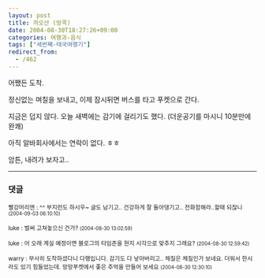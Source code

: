 ```yaml
---
layout: post
title: 까오산 (방콕)
date: 2004-08-30T18:27:26+09:00
categories: 여행과-음식
tags: ["세번째-태국여행기"]
redirect_from:
  - /462
---
```


어쨌든 도착.

정신없는 며칠을 보내고, 이제 잠시뒤면 버스를 타고 푸켓으로 간다.

지금은 덥지 않다. 오늘 새벽에는 감기에 걸리기도 했다. (더운공기를 마시니 10분만에 완쾌)

아직 알바회사에서는 연락이 없다. ㅎㅎ

암튼, 내려가 보자고..

* * *

### 댓글



<!--- cmt:802 --->
<!--- mail: --->
<!--- parent:0 --->

<small>빨강머리앤 : ^^ 부지런도 하시우~ 글도 남기고.. 건강하게 잘 돌아댕기고.. 전화함해라..할때 되잖니 <small>(2004-09-03 06:10:10)</small></small>


<!--- cmt:803 --->
<!--- mail: --->
<!--- parent:0 --->

<small>luke : 벌써 고쳐놓으신 건가? <small>(2004-08-30 13:02:59)</small></small>


<!--- cmt:804 --->
<!--- mail: --->
<!--- parent:0 --->

<small>luke : 어 오래 계실 예정이면 블로그의 타임존을 현지 시각으로 맞추지 그래요? <small>(2004-08-30 12:59:42)</small></small>


<!--- cmt:805 --->
<!--- mail: --->
<!--- parent:0 --->

<small>warry : 무사히 도착하셨다니 다행입니다.  감기도 다 낳아버리고.. 체질은 체질인가 보네요. 더워서 한시라도 있기 힘들었는데. 망망푸켓에서 좋은 추억을 만들어 보세요 <small>(2004-08-30 12:30:10)</small></small>

